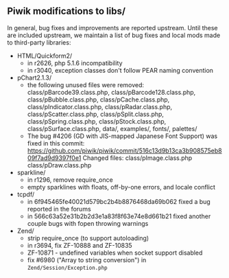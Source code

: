 ## Piwik modifications to libs/

In general, bug fixes and improvements are reported upstream.  Until these are
included upstream, we maintain a list of bug fixes and local mods made to
third-party libraries:

 * HTML/Quickform2/
   - in r2626, php 5.1.6 incompatibility
   - in r3040, exception classes don't follow PEAR naming convention
 * pChart2.1.3/
   - the following unused files were removed:
     class/pBarcode39.class.php, class/pBarcode128.class.php,
     class/pBubble.class.php, class/pCache.class.php, class/pIndicator.class.php,
     class/pRadar.class.php, class/pScatter.class.php, class/pSplit.class.php,
     class/pSpring.class.php, class/pStock.class.php, class/pSurface.class.php,
     data/, examples/, fonts/, palettes/
   - The bug #4206 (GD with JIS-mapped Japanese Font Support) was fixed in this
     commit: https://github.com/piwik/piwik/commit/516c13d9b13ca3b908575eb809f7ad9d9397f0e1
     Changed files: class/pImage.class.php class/pDraw.class.php
 * sparkline/
   - in r1296, remove require_once
   - empty sparklines with floats, off-by-one errors, and locale conflict
 * tcpdf/
   - in 6f945465fe40021d579bc2b4b8876468da69b062 fixed a bug reported in the forums
   - in 566c63a52e31b2b2d3e1a83f8f63e74e8d661b21 fixed another couple bugs with fopen throwing warnings
 * Zend/
   - strip require_once (to support autoloading)
   - in r3694, fix ZF-10888 and ZF-10835
   - ZF-10871 - undefined variables when socket support disabled
   - fix #6980 ("Array to string conversion") in `Zend/Session/Exception.php`

